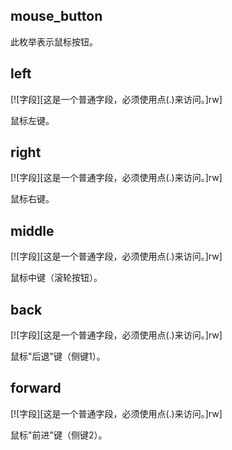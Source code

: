 ## mouse_button

此枚举表示鼠标按钮。

## left

[![字段][这是一个普通字段，必须使用点(.)来访问。]rw]

鼠标左键。

## right

[![字段][这是一个普通字段，必须使用点(.)来访问。]rw]

鼠标右键。

## middle

[![字段][这是一个普通字段，必须使用点(.)来访问。]rw]

鼠标中键（滚轮按钮）。

## back

[![字段][这是一个普通字段，必须使用点(.)来访问。]rw]

鼠标"后退"键（侧键1）。

## forward

[![字段][这是一个普通字段，必须使用点(.)来访问。]rw]

鼠标"前进"键（侧键2）。